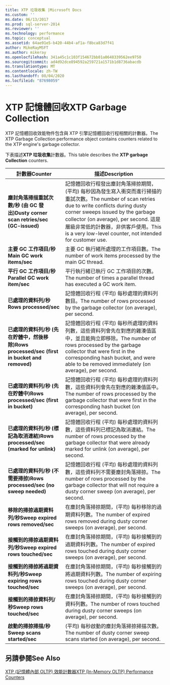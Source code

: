 ```yaml
---
title: XTP 垃圾收集 |Microsoft Docs
ms.custom: ''
ms.date: 06/13/2017
ms.prod: sql-server-2014
ms.reviewer: ''
ms.technology: performance
ms.topic: conceptual
ms.assetid: 64ae91e5-b420-44b4-af1a-f8bca83d7f41
author: MikeRayMSFT
ms.author: mikeray
ms.openlocfilehash: 341a45c1c103f154672bb01a0648339562ee9750
ms.sourcegitcommit: ad4d92dce894592a259721a1571b1d8736abacdb
ms.translationtype: MT
ms.contentlocale: zh-TW
ms.lasthandoff: 08/04/2020
ms.locfileid: "87698059"
---
```

# <a name="xtp-garbage-collection"></a><span data-ttu-id="2d01f-102">XTP 記憶體回收</span><span class="sxs-lookup"><span data-stu-id="2d01f-102">XTP Garbage Collection</span></span>
  <span data-ttu-id="2d01f-103">XTP 記憶體回收效能物件包含與 XTP 引擎記憶體回收行程相關的計數器。</span><span class="sxs-lookup"><span data-stu-id="2d01f-103">The XTP Garbage Collection performance object contains counters related to the XTP engine's garbage collector.</span></span>  
  
 <span data-ttu-id="2d01f-104">下表描述**XTP 垃圾收集**計數器。</span><span class="sxs-lookup"><span data-stu-id="2d01f-104">This table describes the **XTP garbage Collection** counters.</span></span>  
  
|<span data-ttu-id="2d01f-105">計數器</span><span class="sxs-lookup"><span data-stu-id="2d01f-105">Counter</span></span>|<span data-ttu-id="2d01f-106">描述</span><span class="sxs-lookup"><span data-stu-id="2d01f-106">Description</span></span>|  
|-------------|-----------------|  
|<span data-ttu-id="2d01f-107">**塵封角落掃描重試次數/秒 (由 GC 發出)**</span><span class="sxs-lookup"><span data-stu-id="2d01f-107">**Dusty corner scan retries/sec (GC-issued)**</span></span>|<span data-ttu-id="2d01f-108">記憶體回收行程發出塵封角落掃掠期間，(平均) 每秒因為發生寫入衝突而進行掃描的重試次數。</span><span class="sxs-lookup"><span data-stu-id="2d01f-108">The number of scan retries due to write conflicts during dusty corner sweeps issued by the garbage collector (on average), per second.</span></span> <span data-ttu-id="2d01f-109">這是層級非常低的計數器，非供客戶使用。</span><span class="sxs-lookup"><span data-stu-id="2d01f-109">This is a very low-level counter, not intended for customer use.</span></span>|  
|<span data-ttu-id="2d01f-110">**主要 GC 工作項目/秒**</span><span class="sxs-lookup"><span data-stu-id="2d01f-110">**Main GC work items/sec**</span></span>|<span data-ttu-id="2d01f-111">主要 GC 執行緒所處理的工作項目數。</span><span class="sxs-lookup"><span data-stu-id="2d01f-111">The number of work items processed by the main GC thread.</span></span>|  
|<span data-ttu-id="2d01f-112">**平行 GC 工作項目/秒**</span><span class="sxs-lookup"><span data-stu-id="2d01f-112">**Parallel GC work item/sec**</span></span>|<span data-ttu-id="2d01f-113">平行執行緒已執行 GC 工作項目的次數。</span><span class="sxs-lookup"><span data-stu-id="2d01f-113">The number of times a parallel thread has executed a GC work item.</span></span>|  
|<span data-ttu-id="2d01f-114">**已處理的資料列/秒**</span><span class="sxs-lookup"><span data-stu-id="2d01f-114">**Rows processed/sec**</span></span>|<span data-ttu-id="2d01f-115">記憶體回收行程 (平均) 每秒處理的資料列數目。</span><span class="sxs-lookup"><span data-stu-id="2d01f-115">The number of rows processed by the garbage collector (on average), per second.</span></span>|  
|<span data-ttu-id="2d01f-116">**已處理的資料列/秒 (先在貯體中，然後移除)**</span><span class="sxs-lookup"><span data-stu-id="2d01f-116">**Rows processed/sec (first in bucket and removed)**</span></span>|<span data-ttu-id="2d01f-117">記憶體回收行程 (平均) 每秒所處理的資料列數，這些資料列會先在對應的雜湊值區中，並且能夠立即移除。</span><span class="sxs-lookup"><span data-stu-id="2d01f-117">The number of rows processed by the garbage collector that were first in the corresponding hash bucket, and were able to be removed immediately (on average), per second.</span></span>|  
|<span data-ttu-id="2d01f-118">**已處理的資料列/秒 (先在貯體中)**</span><span class="sxs-lookup"><span data-stu-id="2d01f-118">**Rows processed/sec (first in bucket)**</span></span>|<span data-ttu-id="2d01f-119">記憶體回收行程 (平均) 每秒處理的資料列數，這些資料列會先在對應的雜湊值區中。</span><span class="sxs-lookup"><span data-stu-id="2d01f-119">The number of rows processed by the garbage collector that were first in the corresponding hash bucket (on average), per second.</span></span>|  
|<span data-ttu-id="2d01f-120">**已處理的資料列/秒 (標記為取消連結)**</span><span class="sxs-lookup"><span data-stu-id="2d01f-120">**Rows processed/sec (marked for unlink)**</span></span>|<span data-ttu-id="2d01f-121">記憶體回收行程 (平均) 每秒處理的資料列數，這些資料列已標記為取消連結。</span><span class="sxs-lookup"><span data-stu-id="2d01f-121">The number of rows processed by the garbage collector that were already marked for unlink (on average), per second.</span></span>|  
|<span data-ttu-id="2d01f-122">**已處理的資料列/秒 (不需要掃掠)**</span><span class="sxs-lookup"><span data-stu-id="2d01f-122">**Rows processed/sec (no sweep needed)**</span></span>|<span data-ttu-id="2d01f-123">記憶體回收行程 (平均) 每秒處理的資料列數，這些資料列不需要塵封角落掃掠。</span><span class="sxs-lookup"><span data-stu-id="2d01f-123">The number of rows processed by the garbage collector that will not require a dusty corner sweep (on average), per second.</span></span>|  
|<span data-ttu-id="2d01f-124">**移除的掃掠過期資料列/秒**</span><span class="sxs-lookup"><span data-stu-id="2d01f-124">**Sweep expired rows removed/sec**</span></span>|<span data-ttu-id="2d01f-125">在塵封角落掃掠期間，(平均) 每秒移除的過期資料列數。</span><span class="sxs-lookup"><span data-stu-id="2d01f-125">The number of expired rows removed during dusty corner sweeps (on average), per second.</span></span>|  
|<span data-ttu-id="2d01f-126">**接觸到的掃掠過期資料列/秒**</span><span class="sxs-lookup"><span data-stu-id="2d01f-126">**Sweep expired rows touched/sec**</span></span>|<span data-ttu-id="2d01f-127">在塵封角落掃掠期間，(平均) 每秒接觸到的過期資料列數。</span><span class="sxs-lookup"><span data-stu-id="2d01f-127">The number of expired rows touched during dusty corner sweeps (on average), per second.</span></span>|  
|<span data-ttu-id="2d01f-128">**接觸到的掃掠將過期資料列/秒**</span><span class="sxs-lookup"><span data-stu-id="2d01f-128">**Sweep expiring rows touched/sec**</span></span>|<span data-ttu-id="2d01f-129">在塵封角落掃掠期間，(平均) 每秒接觸到的將過期資料列數。</span><span class="sxs-lookup"><span data-stu-id="2d01f-129">The number of expiring rows touched during dusty corner sweeps (on average), per second.</span></span>|  
|<span data-ttu-id="2d01f-130">**接觸到的掃掠資料列/秒**</span><span class="sxs-lookup"><span data-stu-id="2d01f-130">**Sweep rows touched/sec**</span></span>|<span data-ttu-id="2d01f-131">在塵封角落掃掠期間，(平均) 每秒接觸到的資料列數。</span><span class="sxs-lookup"><span data-stu-id="2d01f-131">The number of rows touched during dusty corner sweeps (on average), per second.</span></span>|  
|<span data-ttu-id="2d01f-132">**啟動的掃掠掃描/秒**</span><span class="sxs-lookup"><span data-stu-id="2d01f-132">**Sweep scans started/sec**</span></span>|<span data-ttu-id="2d01f-133">(平均) 每秒啟動的塵封角落掃掠掃描次數。</span><span class="sxs-lookup"><span data-stu-id="2d01f-133">The number of dusty corner sweep scans started (on average), per second.</span></span>|  
  
## <a name="see-also"></a><span data-ttu-id="2d01f-134">另請參閱</span><span class="sxs-lookup"><span data-stu-id="2d01f-134">See Also</span></span>  
 [<span data-ttu-id="2d01f-135">XTP &#40;記憶體內部 OLTP&#41; 效能計數器</span><span class="sxs-lookup"><span data-stu-id="2d01f-135">XTP &#40;In-Memory OLTP&#41; Performance Counters</span></span>](../../integration-services/performance/performance-counters.md)  
  
  
